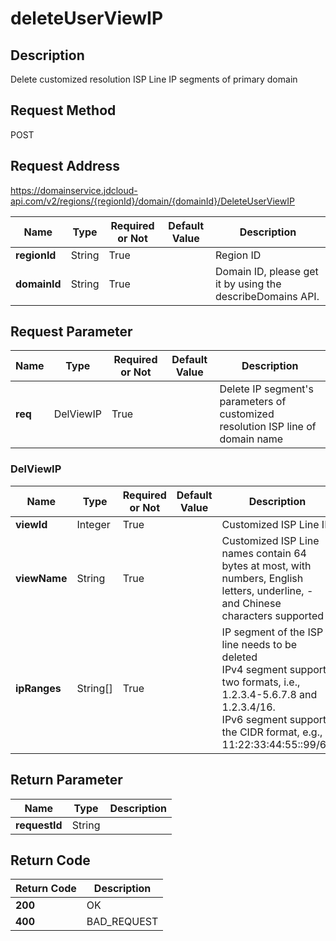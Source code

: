 # deleteUserViewIP


## Description
Delete customized resolution ISP Line IP segments of primary domain

## Request Method
POST

## Request Address
https://domainservice.jdcloud-api.com/v2/regions/{regionId}/domain/{domainId}/DeleteUserViewIP

|Name|Type|Required or Not|Default Value|Description|
|---|---|---|---|---|
|**regionId**|String|True| |Region ID|
|**domainId**|String|True| |Domain ID, please get it by using the describeDomains API.|

## Request Parameter
|Name|Type|Required or Not|Default Value|Description|
|---|---|---|---|---|
|**req**|DelViewIP|True| |Delete IP segment's parameters of customized resolution ISP line of domain name|

### DelViewIP
|Name|Type|Required or Not|Default Value|Description|
|---|---|---|---|---|
|**viewId**|Integer|True| |Customized ISP Line ID|
|**viewName**|String|True| |Customized ISP Line names contain 64 bytes at most, with numbers, English letters, underline, - and Chinese characters supported|
|**ipRanges**|String[]|True| |IP segment of the ISP line needs to be deleted  <br>IPv4 segment supports two formats, i.e., 1.2.3.4-5.6.7.8 and 1.2.3.4/16.    <br>IPv6 segment supports the CIDR format, e.g., 11:22:33:44:55::99/64<br>|

## Return Parameter
|Name|Type|Description|
|---|---|---|
|**requestId**|String| |


## Return Code
|Return Code|Description|
|---|---|
|**200**|OK|
|**400**|BAD_REQUEST|
